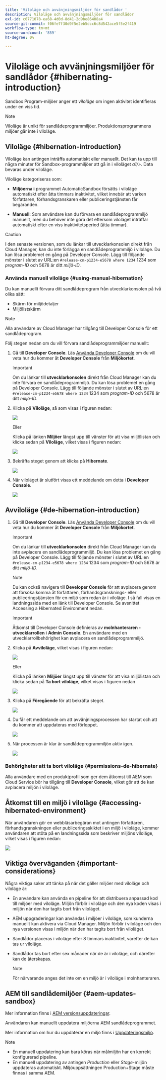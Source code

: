 ```yaml
---
title: 'Viloläge och avvänjningsmiljöer för sandlådor '
description: Viloläge och avvänjningsmiljöer för sandlådor
exl-id: c0771078-ea68-4d0d-8d41-2d9be86408a4
source-git-commit: f06fe7f30d9f5e2eb5dcc6c8d542ace5f5e2f419
workflow-type: tm+mt
source-wordcount: '859'
ht-degree: 0%

---
```


# Viloläge och avvänjningsmiljöer för sandlådor {#hibernating-introduction}

Sandbox Program-miljöer anger ett *viloläge* om ingen aktivitet identifieras under en viss tid.

>[!NOTE]
>Viloläge är unikt för sandlådeprogrammiljöer. Produktionsprogrammens miljöer går inte i viloläge.

## Viloläge {#hibernation-introduction}

Viloläge kan antingen inträffa automatiskt eller manuellt. Det kan ta upp till några minuter för Sandbox-programmiljöer att gå in i viloläget *a1/>.* Data bevaras under viloläge.

Viloläge kategoriseras som:

* **Miljöerna i**  programmet AutomaticSandbox försätts i viloläge automatiskt efter åtta timmars inaktivitet, vilket innebär att varken författaren, förhandsgranskaren eller publiceringstjänsten får begäranden.

* **Manuell**: Som användare kan du förvara en sandlådeprogrammiljö manuellt, men du behöver inte göra det eftersom viloläget inträffar automatiskt efter en viss inaktivitetsperiod (åtta timmar).

>[!CAUTION]
>I den senaste versionen, som du länkar till utvecklarkonsolen direkt från Cloud Manager, kan du inte förlägga en sandlådeprogrammiljö i viloläge. Du kan lösa problemet en gång på Developer Console. Lägg till följande mönster i slutet av URL:en `#release-cm-p1234-e5678 where 1234` 1234 som *program-ID* och 5678 är ditt *miljö-ID*.

### Använda manuell viloläge {#using-manual-hibernation}

Du kan manuellt förvara ditt sandlådeprogram från utvecklarkonsolen på två olika sätt:

* Skärm för miljödetaljer
* Miljölistskärm

>[!NOTE]
>Alla användare av Cloud Manager har tillgång till Developer Console för ett sandlådeprogram.

Följ stegen nedan om du vill förvara sandlådeprogrammiljöer manuellt:

1. Gå till **Developer Console**.
Läs [Använda Developer Console](/help/implementing/cloud-manager/manage-environments.md#accessing-developer-console) om du vill veta hur du kommer åt **Developer Console** från **Miljökortet**.
   >[!IMPORTANT]
   >Om du länkar till **utvecklarkonsolen** direkt från Cloud Manager kan du inte förvara en sandlådeprogrammiljö. Du kan lösa problemet en gång på Developer Console. Lägg till följande mönster i slutet av URL:en `#release-cm-p1234-e5678 where 1234` 1234 som *program-ID* och 5678 är ditt *miljö-ID*.

1. Klicka på **Viloläge**, så som visas i figuren nedan:

   ![](assets/hibernate-1.png)

   Eller

   Klicka på länken **Miljöer** längst upp till vänster för att visa miljölistan och klicka sedan på **Viloläge**, vilket visas i figuren nedan:

   ![](assets/hibernate-1b.png)

1. Bekräfta steget genom att klicka på **Hibernate**.

   ![](assets/hibernate-2.png)

1. När viloläget är slutfört visas ett meddelande om detta i **Developer Console**.

   ![](assets/hibernate-4.png)


## Avviloläge {#de-hibernation-introduction}

1. Gå till **Developer Console**.
Läs [Använda Developer Console](/help/implementing/cloud-manager/manage-environments.md#accessing-developer-console) om du vill veta hur du kommer åt **Developer Console** från **Miljökortet**.

   >[!IMPORTANT]
   >Om du länkar till **utvecklarkonsolen** direkt från Cloud Manager kan du inte avplacera en sandlådeprogrammiljö. Du kan lösa problemet en gång på Developer Console. Lägg till följande mönster i slutet av URL:en `#release-cm-p1234-e5678 where 1234` 1234 som *program-ID* och 5678 är ditt *miljö-ID*.

   >[!NOTE]
   >Du kan också navigera till **Developer Console** för att avplacera genom att försöka komma åt författaren, förhandsgransknings- eller publiceringstjänsten för en miljö som redan är i viloläge. I så fall visas en landningssida med en länk till Developer Console. Se avsnittet Accessing a Hibernated Environment nedan.

   >[!IMPORTANT]
   >Åtkomst till Developer Console definieras av **molnhanteraren - utvecklarrollen** i **Admin Console**. En användare med en utvecklarrollbehörighet kan avplacera en sandlådeprogrammiljö.

1. Klicka på **Avviloläge**, vilket visas i figuren nedan:

   ![](assets/de-hibernation-img1.png)

   Eller

   Klicka på länken **Miljöer** längst upp till vänster för att visa miljölistan och klicka sedan på **Ta bort viloläge**, vilket visas i figuren nedan

   ![](assets/de-hibernate-1b.png)


1. Klicka på **Föregående** för att bekräfta steget.

   ![](assets/de-hibernation-img2.png)

1. Du får ett meddelande om att avvänjningsprocessen har startat och att du kommer att uppdateras med förloppet.

   ![](assets/de-hibernation-img3.png)

1. När processen är klar är sandlådeprogrammiljön aktiv igen.

   ![](assets/de-hibernation-img4.png)

### Behörigheter att ta bort viloläge {#permissions-de-hibernate}

Alla användare med en produktprofil som ger dem åtkomst till AEM som Cloud Service bör ha tillgång till **Developer Console**, vilket gör att de kan avplacera miljön i viloläge.

## Åtkomst till en miljö i viloläge {#accessing-hibernated-environment}

När användaren gör en webbläsarbegäran mot antingen författaren, förhandsgranskningen eller publiceringsskiktet i en miljö i viloläge, kommer användaren att stöta på en landningssida som beskriver miljöns viloläge, vilket visas i figuren nedan:

![](assets/de-hibernation-img5.png)

## Viktiga överväganden {#important-considerations}

Några viktiga saker att tänka på när det gäller miljöer med viloläge och viloläge är:

* En användare kan använda en pipeline för att distribuera anpassad kod till miljöer med viloläge. Miljön förblir i viloläge och den nya koden visas i miljön när den har tagits bort från viloläget.

* AEM uppgraderingar kan användas i miljöer i viloläge, som kunderna manuellt kan aktivera via Cloud Manager. Miljön förblir i viloläge och den nya versionen visas i miljön när den har tagits bort från viloläget.

* Sandlådor placeras i viloläge efter 8 timmars inaktivitet, varefter de kan tas ur viloläge.

* Sandlådor tas bort efter sex månader när de är i viloläge, och därefter kan de återskapas.

   >[!NOTE]
   >För närvarande anges det inte om en miljö är i viloläge i molnhanteraren.

## AEM till sandlådemiljöer {#aem-updates-sandbox}

Mer information finns i [AEM versionsuppdateringar](/help/implementing/deploying/aem-version-updates.md).

Användaren kan manuellt uppdatera miljöerna AEM sandlådeprogrammet.

Mer information om hur du uppdaterar en miljö finns i [Uppdateringsmiljö](/help/implementing/cloud-manager/manage-environments.md#updating-dev-environment).

>[!NOTE]
>* En manuell uppdatering kan bara köras när målmiljön har en korrekt konfigurerad pipeline.
>* En manuell uppdatering av antingen *Production* eller *Stage*-miljön uppdateras automatiskt. Miljöuppsättningen Production+Stage måste finnas i samma AEM.

